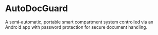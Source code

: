 # AutoDocGuard
A semi-automatic, portable smart compartment system controlled via an Android app with password protection for secure document handling.
